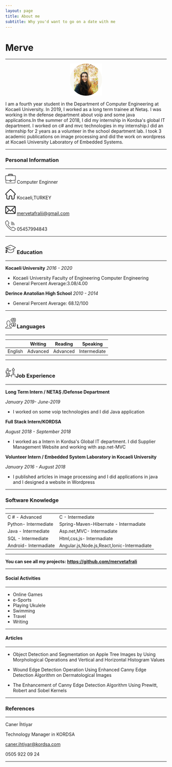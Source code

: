 ```yaml
---
layout: page
title: About me
subtitle: Why you'd want to go on a date with me
---
```


#  Merve 

------------
 <p align="center">
  <img width="100" height="100" src="/img/me.png">
</p>

I am a fourth year student in the Department of Computer Engineering at Kocaeli University.
In 2019, I worked as a long term trainee at Netaş. I was working in the defense department
about voip and some java applications.In the summer of 2018, I did my internship in
Kordsa's global IT department. I worked on c# and mvc technologies in my internship.I did
an internship for 2 years as a volunteer in the school department lab. I took 3 academic
publications on image processing and did the work on wordpress at Kocaeli University
Laboratory of Embedded Systems.


------------

###  Personal Information

------------


![job](/img/work.png) Computer Enginner

![add](/img/home-run.png) Kocaeli,TURKEY

![mail](/img/mail.png) mervetafralii@gmail.com

![phone](/img/call.png) 05457994843


------------

### ![Education](/img/mortarboard.png) Education


------------


**Kocaeli University**
*2016 - 2020*

- Kocaeli University Faculty of Engineering Computer Engineering
- General Percent Average:3.08/4.00

**Derince Anatolian High School**
*2010 - 2014*

- General Percent Average: 68.12/100


------------


### ![Languages](/img/language.png) Languages

------------





|   |  Writing  | Reading   | Speaking  |
| ----- | ------------ | ------------ | ------------ |
| English  | Advanced  | Advanced  | Intermediate  |




-----------

### ![Job](/img/goal.png)Job Experience  

------------




 **Long Term Intern / NETAŞ /Defense Department**

*January 2019- June-2019*

- I worked on some voip technologies and I did Java application

**Full Stack Intern/KORDSA**

*August 2018 - September 2018*

- I worked as a Intern in Kordsa's Global IT department. I did Supplier Management Website and working with asp.net-MVC

**Volunteer Intern / Embedded System Laboratory in Kocaeli University**

*January 2016 - August 2018*

- I published articles in image processing and I did applications in java and I designed a website in Wordpress




------------

###  Software Knowledge

------------



|   |   |
| ------------ | ------------ |
|  C # - Advanced | C - Intermediate  |
| Python- Intermediate  |  Spring-Maven-Hibernate - Intermadiate |
|  Java - Intermediate | Asp.net,MVC- Intermadiate  |
| SQL - Intermediate  | Html,css,js- Intermadiate  |
| Android- Intermadiate  | Angular.js,Node.js,React,Ionic-Intermadiate  |





------------

 **You can see all my
projects: https://github.com/mervetafrali**




------------

####  Social Activities 

------------



- Online Games
- e-Sports
- Playing Ukulele 
- Swimming
- Travel
- Writing



------------

####  Articles

------------



- Object Detection and Segmentation on Apple Tree Images by Using
Morphological Operations and Vertical and Horizontal Histogram Values

-  Wound Edge Detection Operation Using Enhanced Canny Edge Detection
Algorithm on Dermatological Images

-  The Enhancement of Canny Edge Detection Algorithm Using Prewitt, Robert
and Sobel Kernels



------------

###  References

------------


Caner İhtiyar

Technology Manager in KORDSA

caner.ihtiyar@kordsa.com

0505 922 09 24

------------


